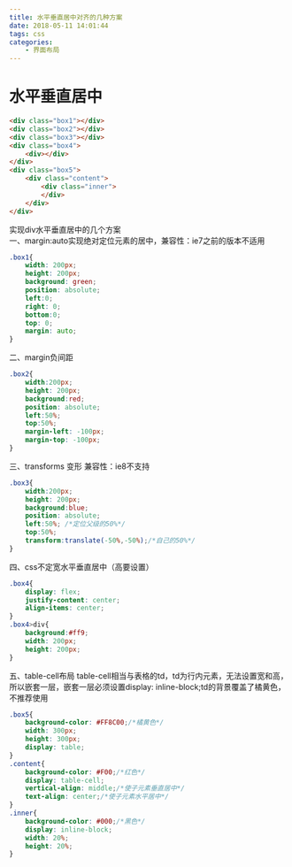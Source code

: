 ```yaml
---
title: 水平垂直居中对齐的几种方案
date: 2018-05-11 14:01:44
tags: css
categories: 
	- 界面布局
---
```


水平垂直居中
=============
```html
<div class="box1"></div>
<div class="box2"></div>
<div class="box3"></div>
<div class="box4">
	<div></div>
</div>
<div class="box5">
	<div class="content">
		<div class="inner">
		</div>
	</div>
</div>   
```

实现div水平垂直居中的几个方案  
一、margin:auto实现绝对定位元素的居中，兼容性：ie7之前的版本不适用

```css
.box1{
    width: 200px;
    height: 200px;
    background: green;
    position: absolute;
    left:0;
    right: 0;
    bottom:0;
    top: 0;
    margin: auto;
}
```

二、margin负间距  

```css
.box2{
    width:200px;
    height: 200px;
    background:red;
    position: absolute;
    left:50%;
    top:50%;
    margin-left: -100px;
    margin-top: -100px;
}
```

三、transforms 变形 兼容性：ie8不支持  

```css
.box3{
    width:200px;  
    height: 200px;
    background:blue;
    position: absolute;
    left:50%; /*定位父级的50%*/
    top:50%;
    transform:translate(-50%,-50%);/*自己的50%*/
}
```

四、css不定宽水平垂直居中（高要设置）  

```css
.box4{		
    display: flex;
    justify-content: center;
    align-items: center;
}
.box4>div{
    background:#ff9;
    width: 200px;
    height: 200px;
}
```

五、table-cell布局 
table-cell相当与表格的td，td为行内元素，无法设置宽和高，所以嵌套一层，嵌套一层必须设置display: inline-block;td的背景覆盖了橘黄色，不推荐使用

```css
.box5{
    background-color: #FF8C00;/*橘黄色*/
    width: 300px;
    height: 300px;
    display: table;
}
.content{
    background-color: #F00;/*红色*/
    display: table-cell;
    vertical-align: middle;/*使子元素垂直居中*/
    text-align: center;/*使子元素水平居中*/
}
.inner{
    background-color: #000;/*黑色*/
    display: inline-block;
    width: 20%;
    height: 20%;
}
```

